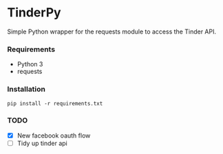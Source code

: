 # TinderPy 

Simple Python wrapper for the requests module to access the Tinder API.

### Requirements ###
- Python 3
- requests

### Installation ###
```
pip install -r requirements.txt
```

### TODO
- [x] New facebook oauth flow
- [ ] Tidy up tinder api
